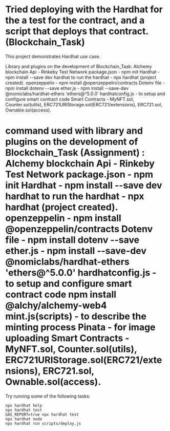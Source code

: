 # Tried deploying with the Hardhat for the a test for the contract, and a script that deploys that contract. (Blockchain_Task)

This project demonstrates Hardhat use case.

Library and plugins on the development of Blockchain_Task: Alchemy blockchain Api - Rinkeby Test Network package.json - npm init Hardhat - npm install --save dev hardhat to run the hardhat - npx hardhat (project created). openzeppelin - npm install @openzeppelin/contracts Dotenv file - npm install dotenv --save ether.js - npm install --save-dev @nomiclabs/hardhat-ethers 'ethers@^5.0.0' hardhatconfig.js - to setup and configure smart contract code Smart Contracts - MyNFT.sol, Counter.sol(utils), ERC721URIStorage.sol(ERC721/extensions), ERC721.sol, Ownable.sol(access). 
# command used with library and plugins on the development of Blockchain_Task (Assignment) : Alchemy blockchain Api - Rinkeby Test Network package.json - npm init Hardhat - npm install --save dev hardhat to run the hardhat - npx hardhat (project created). openzeppelin - npm install @openzeppelin/contracts Dotenv file - npm install dotenv --save ether.js - npm install --save-dev @nomiclabs/hardhat-ethers 'ethers@^5.0.0' hardhatconfig.js - to setup and configure smart contract code npm install @alchy/alchemy-web4 mint.js(scripts) - to describe the minting process Pinata - for image uploading Smart Contracts - MyNFT.sol, Counter.sol(utils), ERC721URIStorage.sol(ERC721/extensions), ERC721.sol, Ownable.sol(access).

Try running some of the following tasks:

```shell
npx hardhat help
npx hardhat test
GAS_REPORT=true npx hardhat test
npx hardhat node
npx hardhat run scripts/deploy.js
```
